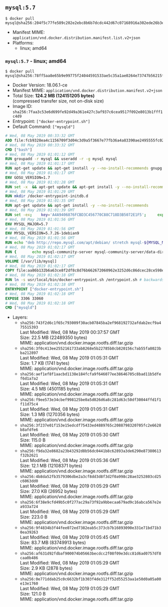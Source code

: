 ## `mysql:5.7`

```console
$ docker pull mysql@sha256:204f5c77fe589c202e2ebc8b6b7dcdc442d67c07168916a302ede26b3e9ab168
```

-	Manifest MIME: `application/vnd.docker.distribution.manifest.list.v2+json`
-	Platforms:
	-	linux; amd64

### `mysql:5.7` - linux; amd64

```console
$ docker pull mysql@sha256:78ff5aa8e65b9e99775f24044591533ae5c35a1ae0264e73747b56215f0489ef
```

-	Docker Version: 18.06.1-ce
-	Manifest MIME: `application/vnd.docker.distribution.manifest.v2+json`
-	Total Size: **124.2 MB (124151205 bytes)**  
	(compressed transfer size, not on-disk size)
-	Image ID: `sha256:7faa3c53e6d699fe92d49a361e427c3af937c6cea9517f092e8013b1fff1c4d9`
-	Entrypoint: `["docker-entrypoint.sh"]`
-	Default Command: `["mysqld"]`

```dockerfile
# Wed, 08 May 2019 00:33:32 GMT
ADD file:fcb9328ea4c1156709f3d04c3d9a5f3667e77fb36a4a83390ae2495555fc0238 in / 
# Wed, 08 May 2019 00:33:32 GMT
CMD ["bash"]
# Wed, 08 May 2019 01:01:12 GMT
RUN groupadd -r mysql && useradd -r -g mysql mysql
# Wed, 08 May 2019 01:01:17 GMT
RUN apt-get update && apt-get install -y --no-install-recommends gnupg dirmngr && rm -rf /var/lib/apt/lists/*
# Wed, 08 May 2019 01:01:17 GMT
ENV GOSU_VERSION=1.7
# Wed, 08 May 2019 01:01:28 GMT
RUN set -x 	&& apt-get update && apt-get install -y --no-install-recommends ca-certificates wget && rm -rf /var/lib/apt/lists/* 	&& wget -O /usr/local/bin/gosu "https://github.com/tianon/gosu/releases/download/$GOSU_VERSION/gosu-$(dpkg --print-architecture)" 	&& wget -O /usr/local/bin/gosu.asc "https://github.com/tianon/gosu/releases/download/$GOSU_VERSION/gosu-$(dpkg --print-architecture).asc" 	&& export GNUPGHOME="$(mktemp -d)" 	&& gpg --batch --keyserver ha.pool.sks-keyservers.net --recv-keys B42F6819007F00F88E364FD4036A9C25BF357DD4 	&& gpg --batch --verify /usr/local/bin/gosu.asc /usr/local/bin/gosu 	&& gpgconf --kill all 	&& rm -rf "$GNUPGHOME" /usr/local/bin/gosu.asc 	&& chmod +x /usr/local/bin/gosu 	&& gosu nobody true 	&& apt-get purge -y --auto-remove ca-certificates wget
# Wed, 08 May 2019 01:01:29 GMT
RUN mkdir /docker-entrypoint-initdb.d
# Wed, 08 May 2019 01:01:35 GMT
RUN apt-get update && apt-get install -y --no-install-recommends 		pwgen 		openssl 		perl 	&& rm -rf /var/lib/apt/lists/*
# Wed, 08 May 2019 01:01:39 GMT
RUN set -ex; 	key='A4A9406876FCBD3C456770C88C718D3B5072E1F5'; 	export GNUPGHOME="$(mktemp -d)"; 	gpg --batch --keyserver ha.pool.sks-keyservers.net --recv-keys "$key"; 	gpg --batch --export "$key" > /etc/apt/trusted.gpg.d/mysql.gpg; 	gpgconf --kill all; 	rm -rf "$GNUPGHOME"; 	apt-key list > /dev/null
# Wed, 08 May 2019 01:01:56 GMT
ENV MYSQL_MAJOR=5.7
# Wed, 08 May 2019 01:01:56 GMT
ENV MYSQL_VERSION=5.7.26-1debian9
# Wed, 08 May 2019 01:01:56 GMT
RUN echo "deb http://repo.mysql.com/apt/debian/ stretch mysql-${MYSQL_MAJOR}" > /etc/apt/sources.list.d/mysql.list
# Wed, 08 May 2019 01:02:17 GMT
RUN { 		echo mysql-community-server mysql-community-server/data-dir select ''; 		echo mysql-community-server mysql-community-server/root-pass password ''; 		echo mysql-community-server mysql-community-server/re-root-pass password ''; 		echo mysql-community-server mysql-community-server/remove-test-db select false; 	} | debconf-set-selections 	&& apt-get update && apt-get install -y mysql-server="${MYSQL_VERSION}" && rm -rf /var/lib/apt/lists/* 	&& rm -rf /var/lib/mysql && mkdir -p /var/lib/mysql /var/run/mysqld 	&& chown -R mysql:mysql /var/lib/mysql /var/run/mysqld 	&& chmod 777 /var/run/mysqld 	&& find /etc/mysql/ -name '*.cnf' -print0 		| xargs -0 grep -lZE '^(bind-address|log)' 		| xargs -rt -0 sed -Ei 's/^(bind-address|log)/#&/' 	&& echo '[mysqld]\nskip-host-cache\nskip-name-resolve' > /etc/mysql/conf.d/docker.cnf
# Wed, 08 May 2019 01:02:17 GMT
VOLUME [/var/lib/mysql]
# Wed, 08 May 2019 01:02:17 GMT
COPY file:aa86b132b6a63ce8f2df8c8d76b662672060962e3252d6c86dcec28ce598e256 in /usr/local/bin/ 
# Wed, 08 May 2019 01:02:18 GMT
RUN ln -s usr/local/bin/docker-entrypoint.sh /entrypoint.sh # backwards compat
# Wed, 08 May 2019 01:02:18 GMT
ENTRYPOINT ["docker-entrypoint.sh"]
# Wed, 08 May 2019 01:02:18 GMT
EXPOSE 3306 33060
# Wed, 08 May 2019 01:02:18 GMT
CMD ["mysqld"]
```

-	Layers:
	-	`sha256:743f2d6c1f65c793009f30acb07845ba2ef968192732afdab2ecf9a475515393`  
		Last Modified: Wed, 08 May 2019 00:37:57 GMT  
		Size: 22.5 MB (22489350 bytes)  
		MIME: application/vnd.docker.image.rootfs.diff.tar.gzip
	-	`sha256:3f0c413ee2552161733ab8268e5b22785b8cb820156c7ab55fa8023bba212897`  
		Last Modified: Wed, 08 May 2019 01:05:31 GMT  
		Size: 1.7 KB (1741 bytes)  
		MIME: application/vnd.docker.image.rootfs.diff.tar.gzip
	-	`sha256:aef1ef8f1aacbd1138e184fcfa9f646077ee38646705c8bad11b5dfef6d1a7a2`  
		Last Modified: Wed, 08 May 2019 01:05:31 GMT  
		Size: 4.5 MB (4501185 bytes)  
		MIME: application/vnd.docker.image.rootfs.diff.tar.gzip
	-	`sha256:f9ee573e34cbef998125be0a5d026d6a8c281d63c50df30044ffd1f1f11d75c4`  
		Last Modified: Wed, 08 May 2019 01:05:31 GMT  
		Size: 1.3 MB (1270356 bytes)  
		MIME: application/vnd.docker.image.rootfs.diff.tar.gzip
	-	`sha256:3f237e01f153e15edcdf75433ed4889765c2088798320705fc2e6628b8afdfe6`  
		Last Modified: Wed, 08 May 2019 01:05:30 GMT  
		Size: 115.0 B  
		MIME: application/vnd.docker.image.rootfs.diff.tar.gzip
	-	`sha256:f9da32e8682a23b43292d8b56dc0441b8c62893a3de6290e87380613f32b2621`  
		Last Modified: Wed, 08 May 2019 01:05:36 GMT  
		Size: 12.1 MB (12108371 bytes)  
		MIME: application/vnd.docker.image.rootfs.diff.tar.gzip
	-	`sha256:4b8da52fb3579306dbe2a3cf8dd3d8f3d2f0a998c28ae3252803cd25c6063dd0`  
		Last Modified: Wed, 08 May 2019 01:05:29 GMT  
		Size: 27.0 KB (26952 bytes)  
		MIME: application/vnd.docker.image.rootfs.diff.tar.gzip
	-	`sha256:6f38e9cfd49b5c0f277ac29a73f92a9bbecaa679ad9c16abca567e2ea933a724`  
		Last Modified: Wed, 08 May 2019 01:05:29 GMT  
		Size: 223.0 B  
		MIME: application/vnd.docker.image.rootfs.diff.tar.gzip
	-	`sha256:9f4834b3f44fee072ed7382eab5c373cb7b16893090e331e71bd71b30ea39263`  
		Last Modified: Wed, 08 May 2019 01:05:45 GMT  
		Size: 83.7 MB (83749913 bytes)  
		MIME: application/vnd.docker.image.rootfs.diff.tar.gzip
	-	`sha256:af631d92fdbaf900074b05663becdcc2f08f09e3dcc81d6ad0757df8caa0b486`  
		Last Modified: Wed, 08 May 2019 01:05:29 GMT  
		Size: 2.9 KB (2878 bytes)  
		MIME: application/vnd.docker.image.rootfs.diff.tar.gzip
	-	`sha256:0e771ddab25c0c6632bf1b303f4de312ff52d55253aa1e50d0a05a00e13e1760`  
		Last Modified: Wed, 08 May 2019 01:05:29 GMT  
		Size: 121.0 B  
		MIME: application/vnd.docker.image.rootfs.diff.tar.gzip
